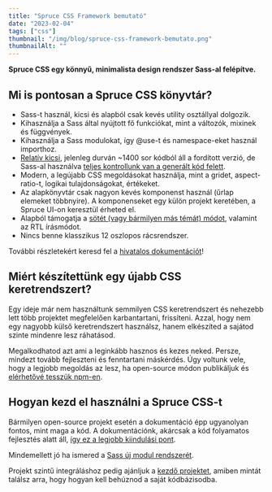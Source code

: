 ```yaml
---
title: "Spruce CSS Framework bemutató"
date: "2023-02-04"
tags: ["css"]
thumbnail: "/img/blog/spruce-css-framework-bemutato.png"
thumbnailAlt: ""
---
```


**Spruce CSS egy könnyű, minimalista design rendszer Sass-al felépítve.**

## Mi is pontosan a Spruce CSS könyvtár?

- Sass-t használ, kicsi és alapból csak kevés utility osztállyal dolgozik.
- Kihasználja a Sass által nyújtott fő funkciókat, mint a változók, mixinek és függvények.
- Kihasználja a Sass modulokat, így @use-t és namespace-eket használ importhoz.
- [Relatív kicsi](https://github.com/conedevelopment/sprucecss), jelenleg durván ~1400 sor kódból áll a fordított verzió, de Sass-al használva [teljes kontrollunk van a generált kód felett](https://sprucecss.com/docs/elements/generators/).
- Modern, a legújabb CSS megoldásokat használja, mint a gridet, aspect-ratio-t, logikai tulajdonságokat, értékeket.
- Az alapkönyvtár csak nagyon kevés komponenst használ (űrlap elemeket többnyire). A komponenseket egy külön projekt keretében, a Spruce UI-on keresztül érheted el.
- Alapból támogatja a [sötét (vagy bármilyen más témát) módot](https://sprucecss.com/docs/customization/themes/), valamint az RTL írásmódot.
- Nincs benne klasszikus 12 oszlopos rácsrendszer.

További részletekért keresd fel a [hivatalos dokumentációt](https://sprucecss.com/docs/getting-started/introduction/)!

## Miért készítettünk egy újabb CSS keretrendszert?

Egy ideje már nem használtunk semmilyen CSS keretrendszert és nehezebb lett több projektet megfelelően karbantartani, frissíteni. Azzal, hogy nem egy nagyobb külső keretrendszert használsz, hanem elkészíted a sajátod szinte mindenre lesz ráhatásod.

Megalkodhatod azt ami a leginkább hasznos és kezes neked. Persze, mindezt tovább fejleszteni és fenntartani máskérdés. Úgy voltunk vele, hogy a legjobb megoldás az lesz, ha open-source módon publikáljuk és [elérhetővé tesszük npm-en](https://www.npmjs.com/package/sprucecss).

## Hogyan kezd el használni a Spruce CSS-t

Bármilyen open-source projekt esetén a dokumentáció épp ugyanolyan fontos, mint maga a kód. A dokumentációnk, akárcsak a kód folyamatos fejlesztés alatt áll, [így ez a legjobb kiindulási pont](https://sprucecss.com/docs/getting-started/installation/).

Mindemellett jó ha ismered a [Sass új modul rendszerét](https://sass-lang.com/blog/the-module-system-is-launched).

Projekt szintű integráláshoz pedig ajánljuk a [kezdő projektet](https://github.com/conedevelopment/sprucecss-starter-kit), amiben mintát találsz arra, hogy hogyan kell behúznod a saját kódbázisodba.
